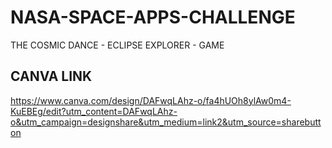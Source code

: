 # NASA-SPACE-APPS-CHALLENGE
THE COSMIC DANCE - ECLIPSE EXPLORER - GAME

## CANVA LINK
  https://www.canva.com/design/DAFwqLAhz-o/fa4hUOh8ylAw0m4-KuEBEg/edit?utm_content=DAFwqLAhz-o&utm_campaign=designshare&utm_medium=link2&utm_source=sharebutton
